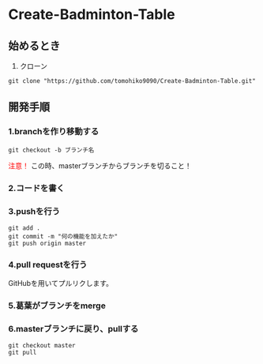 # Create-Badminton-Table

## 始めるとき
1. クローン
```
git clone "https://github.com/tomohiko9090/Create-Badminton-Table.git"
```

## 開発手順
### 1.branchを作り移動する
```
git checkout -b ブランチ名
```
<span style="color: red; ">注意！</span>
この時、masterブランチからブランチを切ること！

### 2.コードを書く

### 3.pushを行う
```
git add .
git commit -m "何の機能を加えたか"
git push origin master
```

### 4.pull requestを行う
GitHubを用いてプルリクします。

### 5.葛葉がブランチをmerge

### 6.masterブランチに戻り、pullする
```
git checkout master
git pull
```

